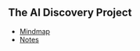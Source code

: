## The AI Discovery Project
 - [Mindmap](https://survivalcrziest.github.io/ai/discovery.html)
 - [Notes](/notes/_template.html)

